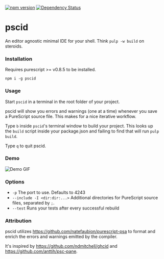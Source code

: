 [![npm version](https://badge.fury.io/js/pscid.svg)](https://badge.fury.io/js/pscid) 
[![Dependency Status](https://www.versioneye.com/user/projects/5714bac7fcd19a004544136d/badge.svg?style=flat)](https://www.versioneye.com/user/projects/5714bac7fcd19a004544136d)

pscid
===

An editor agnostic minimal IDE for your shell. Think `pulp -w build` on steroids.

### Installation

Requires purescript >= v0.8.5 to be installed.

`npm i -g pscid`

### Usage

Start `pscid` in a terminal in the root folder of your project.

pscid will show you errors and warnings (one at a time) whenever you save a PureScript source file. This makes for a nice iterative workflow.

Type `b` inside `pscid`'s terminal window to build your project. This looks up the `build` script inside your package.json and failing to find that will run `pulp build`.

Type `q` to quit pscid.

### Demo

![Demo GIF](http://i.imgur.com/ssBtu6w.gif)

### Options
  - `-p` The port to use. Defaults to 4243
  - `--include -I <dir:dir:...>`  Additional directories for PureScript source files, separated by `;`.
  - `--test` Runs your tests after every successful rebuild

### Attribution

pscid utilizes https://github.com/natefaubion/purescript-psa to format and enrich the errors and warnings emitted by the compiler.

It's inspired by https://github.com/ndmitchell/ghcid and https://github.com/anttih/psc-pane.
